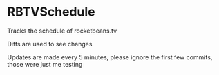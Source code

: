 # RBTVSchedule
Tracks the schedule of rocketbeans.tv

Diffs are used to see changes

Updates are made every 5 minutes, please ignore the first few commits, those were just me testing
